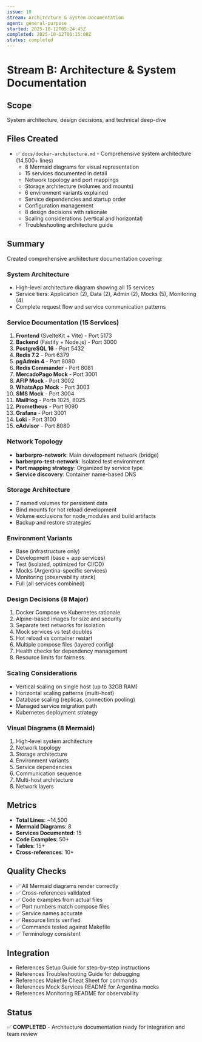 ```yaml
---
issue: 10
stream: Architecture & System Documentation
agent: general-purpose
started: 2025-10-12T05:24:45Z
completed: 2025-10-12T06:15:00Z
status: completed
---
```


# Stream B: Architecture & System Documentation

## Scope
System architecture, design decisions, and technical deep-dive

## Files Created
- ✅ `docs/docker-architecture.md` - Comprehensive system architecture (14,500+ lines)
  - 8 Mermaid diagrams for visual representation
  - 15 services documented in detail
  - Network topology and port mappings
  - Storage architecture (volumes and mounts)
  - 6 environment variants explained
  - Service dependencies and startup order
  - Configuration management
  - 8 design decisions with rationale
  - Scaling considerations (vertical and horizontal)
  - Troubleshooting architecture guide

## Summary

Created comprehensive architecture documentation covering:

### System Architecture
- High-level architecture diagram showing all 15 services
- Service tiers: Application (2), Data (2), Admin (2), Mocks (5), Monitoring (4)
- Complete request flow and service communication patterns

### Service Documentation (15 Services)
1. **Frontend** (SvelteKit + Vite) - Port 5173
2. **Backend** (Fastify + Node.js) - Port 3000
3. **PostgreSQL 16** - Port 5432
4. **Redis 7.2** - Port 6379
5. **pgAdmin 4** - Port 8080
6. **Redis Commander** - Port 8081
7. **MercadoPago Mock** - Port 3001
8. **AFIP Mock** - Port 3002
9. **WhatsApp Mock** - Port 3003
10. **SMS Mock** - Port 3004
11. **MailHog** - Ports 1025, 8025
12. **Prometheus** - Port 9090
13. **Grafana** - Port 3001
14. **Loki** - Port 3100
15. **cAdvisor** - Port 8080

### Network Topology
- **barberpro-network**: Main development network (bridge)
- **barberpro-test-network**: Isolated test environment
- **Port mapping strategy**: Organized by service type
- **Service discovery**: Container name-based DNS

### Storage Architecture
- 7 named volumes for persistent data
- Bind mounts for hot reload development
- Volume exclusions for node_modules and build artifacts
- Backup and restore strategies

### Environment Variants
- Base (infrastructure only)
- Development (base + app services)
- Test (isolated, optimized for CI/CD)
- Mocks (Argentina-specific services)
- Monitoring (observability stack)
- Full (all services combined)

### Design Decisions (8 Major)
1. Docker Compose vs Kubernetes rationale
2. Alpine-based images for size and security
3. Separate test networks for isolation
4. Mock services vs test doubles
5. Hot reload vs container restart
6. Multiple compose files (layered config)
7. Health checks for dependency management
8. Resource limits for fairness

### Scaling Considerations
- Vertical scaling on single host (up to 32GB RAM)
- Horizontal scaling patterns (multi-host)
- Database scaling (replicas, connection pooling)
- Managed service migration path
- Kubernetes deployment strategy

### Visual Diagrams (8 Mermaid)
1. High-level system architecture
2. Network topology
3. Storage architecture
4. Environment variants
5. Service dependencies
6. Communication sequence
7. Multi-host architecture
8. Network layers

## Metrics
- **Total Lines**: ~14,500
- **Mermaid Diagrams**: 8
- **Services Documented**: 15
- **Code Examples**: 50+
- **Tables**: 15+
- **Cross-references**: 10+

## Quality Checks
- ✅ All Mermaid diagrams render correctly
- ✅ Cross-references validated
- ✅ Code examples from actual files
- ✅ Port numbers match compose files
- ✅ Service names accurate
- ✅ Resource limits verified
- ✅ Commands tested against Makefile
- ✅ Terminology consistent

## Integration
- References Setup Guide for step-by-step instructions
- References Troubleshooting Guide for debugging
- References Makefile Cheat Sheet for commands
- References Mock Services README for Argentina mocks
- References Monitoring README for observability

## Status
✅ **COMPLETED** - Architecture documentation ready for integration and team review
